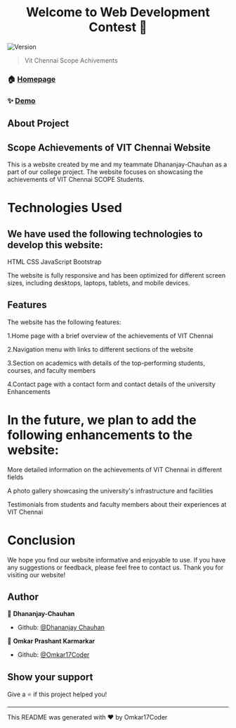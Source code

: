 <h1 align="center">Welcome to Web Development Contest 👋</h1>
<p>
  <img alt="Version" src="https://img.shields.io/badge/version-First-blue.svg?cacheSeconds=2592000" />
</p>

> Vit Chennai Scope Achivements



### 🏠 [Homepage](https://dhananjay-chauhan.github.io/Contest/#)

### ✨ [Demo](https://dhananjay-chauhan.github.io/Contest/#)


## About Project
## Scope Achievements of VIT Chennai Website

This is a website created by me and my teammate Dhananjay-Chauhan  as a part of our college project. The website focuses on showcasing the achievements of VIT Chennai 
SCOPE Students.

# Technologies Used

## We have used the following technologies to develop this website:

HTML
CSS
JavaScript
Bootstrap

The website is fully responsive and has been optimized for different screen sizes, including desktops, laptops, tablets, and mobile devices.

## Features

The website has the following features:

1.Home page with a brief overview of the achievements of VIT Chennai

2.Navigation menu with links to different sections of the website

3.Section on academics with details of the top-performing students, courses, and faculty members

4.Contact page with a contact form and contact details of the university
Enhancements

# In the future, we plan to add the following enhancements to the website:

More detailed information on the achievements of VIT Chennai in different fields

A photo gallery showcasing the university's infrastructure and facilities

Testimonials from students and faculty members about their experiences at VIT Chennai

# Conclusion

We hope you find our website informative and enjoyable to use. If you have any suggestions or feedback, please feel free to contact us. Thank you for visiting our website!


## Author

👤 **Dhananjay-Chauhan**

* Github: [@Dhananjay Chauhan](https://github.com/Dhananjay-Chauhan)


👤 **Omkar Prashant Karmarkar**
* Github: [@Omkar17Coder](https://github.com/Omkar17Coder)

## Show your support

Give a ⭐️ if this project helped you!

***
This README was generated with ❤️ by Omkar17Coder
